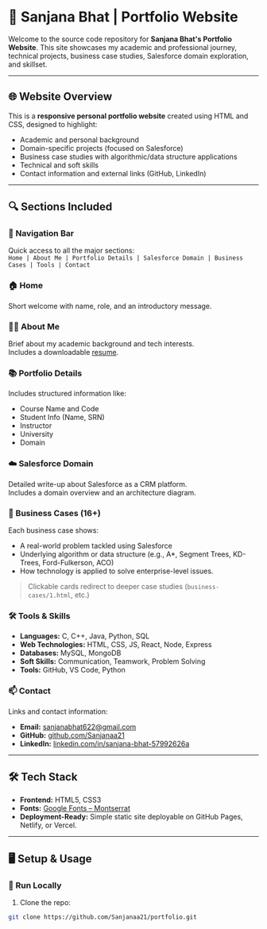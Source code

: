 # 💼 Sanjana Bhat | Portfolio Website

Welcome to the source code repository for **Sanjana Bhat's Portfolio Website**. This site showcases my academic and professional journey, technical projects, business case studies, Salesforce domain exploration, and skillset.

---

## 🌐 Website Overview

This is a **responsive personal portfolio website** created using HTML and CSS, designed to highlight:

- Academic and personal background
- Domain-specific projects (focused on Salesforce)
- Business case studies with algorithmic/data structure applications
- Technical and soft skills
- Contact information and external links (GitHub, LinkedIn)

---

## 🔍 Sections Included

### 📌 Navigation Bar
Quick access to all the major sections:  
`Home | About Me | Portfolio Details | Salesforce Domain | Business Cases | Tools | Contact`

### 🏠 Home
Short welcome with name, role, and an introductory message.

### 👩‍💼 About Me
Brief about my academic background and tech interests.  
Includes a downloadable [resume](Sanjana_Bhat.pdf).

### 📚 Portfolio Details
Includes structured information like:
- Course Name and Code
- Student Info (Name, SRN)
- Instructor
- University
- Domain

### ☁️ Salesforce Domain
Detailed write-up about Salesforce as a CRM platform.  
Includes a domain overview and an architecture diagram.

### 💼 Business Cases (16+)
Each business case shows:
- A real-world problem tackled using Salesforce
- Underlying algorithm or data structure (e.g., A*, Segment Trees, KD-Trees, Ford-Fulkerson, ACO)
- How technology is applied to solve enterprise-level issues.

> Clickable cards redirect to deeper case studies (`business-cases/1.html`, etc.)

### 🛠 Tools & Skills
- **Languages:** C, C++, Java, Python, SQL
- **Web Technologies:** HTML, CSS, JS, React, Node, Express
- **Databases:** MySQL, MongoDB
- **Soft Skills:** Communication, Teamwork, Problem Solving
- **Tools:** GitHub, VS Code, Python

### 📫 Contact
Links and contact information:
- **Email:** sanjanabhat622@gmail.com
- **GitHub:** [github.com/Sanjanaa21](https://github.com/Sanjanaa21)
- **LinkedIn:** [linkedin.com/in/sanjana-bhat-57992626a](https://www.linkedin.com/in/sanjana-bhat-57992626a)

---

## 🛠️ Tech Stack

- **Frontend:** HTML5, CSS3
- **Fonts:** [Google Fonts – Montserrat](https://fonts.google.com/specimen/Montserrat)
- **Deployment-Ready:** Simple static site deployable on GitHub Pages, Netlify, or Vercel.

---

## 🖥️ Setup & Usage

### 🔧 Run Locally

1. Clone the repo:

```bash
git clone https://github.com/Sanjanaa21/portfolio.git
